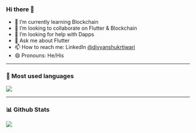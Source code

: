 ### Hi there 👋
<!---
<img src="https://komarev.com/ghpvc/?username=divyanshukrtiwari">
-->

- 🌱 I’m currently learning Blockchain
- 👯 I’m looking to collaborate on Flutter & Blockchain
- 🤔 I’m looking for help with Dapps
- 💬 Ask me about Flutter
- 📫 How to reach me: LinkedIn [@divyanshukrtiwari](www.linkedin.com/in/divyanshukrtiwari)
- 😄 Pronouns: He/His

---

### :rocket:  Most used languages

<img src="https://github-readme-stats.vercel.app/api/top-langs/?username=divyanshukrtiwari&layout=compact&show_icons=true&icon_color=0066D7&text_color=daf7dc&bg_color=151515&hide_title=true">

---
### :bar_chart: Github Stats
<img src="https://github-readme-stats.vercel.app/api?username=divyanshukrtiwari&&show_icons=true&title_color=ffffff&icon_color=0066D7&text_color=daf7dc&bg_color=151515&hide_title=true">

